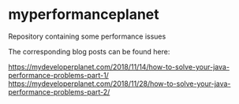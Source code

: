 # myperformanceplanet
Repository containing some performance issues

The corresponding blog posts can be found here: 

https://mydeveloperplanet.com/2018/11/14/how-to-solve-your-java-performance-problems-part-1/
https://mydeveloperplanet.com/2018/11/28/how-to-solve-your-java-performance-problems-part-2/
